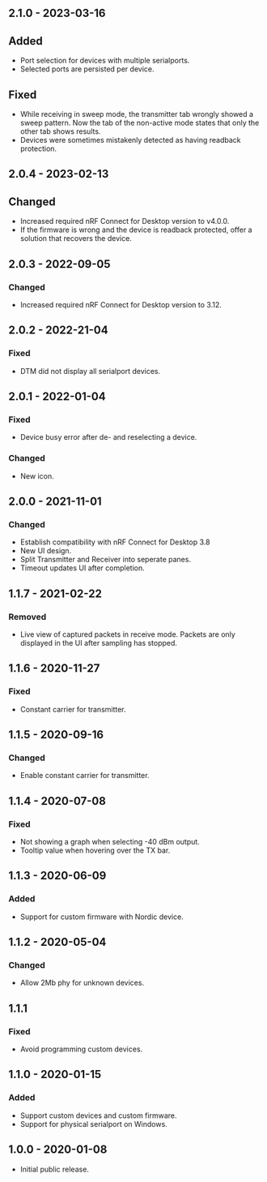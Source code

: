 ## 2.1.0 - 2023-03-16

## Added

-   Port selection for devices with multiple serialports.
-   Selected ports are persisted per device.

## Fixed

-   While receiving in sweep mode, the transmitter tab wrongly showed a sweep
    pattern. Now the tab of the non-active mode states that only the other tab
    shows results.
-   Devices were sometimes mistakenly detected as having readback protection.

## 2.0.4 - 2023-02-13

## Changed

-   Increased required nRF Connect for Desktop version to v4.0.0.
-   If the firmware is wrong and the device is readback protected, offer a
    solution that recovers the device.

## 2.0.3 - 2022-09-05

### Changed

-   Increased required nRF Connect for Desktop version to 3.12.

## 2.0.2 - 2022-21-04

### Fixed

-   DTM did not display all serialport devices.

## 2.0.1 - 2022-01-04

### Fixed

-   Device busy error after de- and reselecting a device.

### Changed

-   New icon.

## 2.0.0 - 2021-11-01

### Changed

-   Establish compatibility with nRF Connect for Desktop 3.8
-   New UI design.
-   Split Transmitter and Receiver into seperate panes.
-   Timeout updates UI after completion.

## 1.1.7 - 2021-02-22

### Removed

-   Live view of captured packets in receive mode. Packets are only displayed in
    the UI after sampling has stopped.

## 1.1.6 - 2020-11-27

### Fixed

-   Constant carrier for transmitter.

## 1.1.5 - 2020-09-16

### Changed

-   Enable constant carrier for transmitter.

## 1.1.4 - 2020-07-08

### Fixed

-   Not showing a graph when selecting -40 dBm output.
-   Tooltip value when hovering over the TX bar.

## 1.1.3 - 2020-06-09

### Added

-   Support for custom firmware with Nordic device.

## 1.1.2 - 2020-05-04

### Changed

-   Allow 2Mb phy for unknown devices.

## 1.1.1

### Fixed

-   Avoid programming custom devices.

## 1.1.0 - 2020-01-15

### Added

-   Support custom devices and custom firmware.
-   Support for physical serialport on Windows.

## 1.0.0 - 2020-01-08

-   Initial public release.
